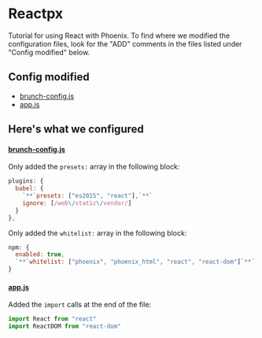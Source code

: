 # Reactpx

Tutorial for using React with Phoenix.  To find where we modified the configuration files, look for the "ADD" comments in the files listed under "Config modified" below.

## Config modified
- [brunch-config.js](/brunch-config.js)
- [app.js](/web/static/js/app.js)

## Here's what we configured

#### [brunch-config.js](/brunch-config.js)

Only added the `presets:` array in the following block:
```javascript
plugins: {
  babel: {
    `**`presets: ["es2015", "react"],`**`
    ignore: [/web\/static\/vendor/]
  }
},
```

Only added the `whitelist:` array in the following block:
```javascript
npm: {
  enabled: true,
  `**`whitelist: ["phoenix", "phoenix_html", "react", "react-dom"]`**`
}
```

#### [app.js](/web/static/js/app.js)

Added the `import` calls at the end of the file:
```javascript
import React from "react"
import ReactDOM from "react-dom"
```
